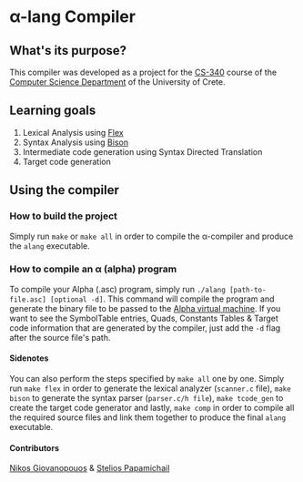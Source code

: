 # α-lang Compiler

## What's its purpose?

This compiler was developed as a project for the [CS-340](https://www.csd.uoc.gr/~hy340/) course of the [Computer Science Department](https://www.csd.uoc.gr/) of the University of Crete.

## Learning goals

1. Lexical Analysis using [Flex](https://en.wikipedia.org/wiki/Flex_(lexical_analyser_generator))
2. Syntax Analysis using [Bison](https://en.wikipedia.org/wiki/GNU_Bison)
3. Intermediate code generation using Syntax Directed Translation
4. Target code generation

## Using the compiler

### How to build the project
Simply run `make` or `make all` in order to compile the α-compiler and produce the `alang` executable.

### How to compile an α (alpha) program
To compile your Alpha (.asc) program, simply run `./alang [path-to-file.asc] [optional -d]`. This command will
compile the program and generate the binary file to be passed to the [Alpha virtual machine](). If you want to see the SymbolTable entries, Quads, Constants Tables & Target code information that are generated by the compiler,
just add the `-d` flag after the source file's path.

#### Sidenotes
You can also perform the steps specified by `make all`
one by one. Simply run `make flex` in order to generate the lexical analyzer (`scanner.c` file), `make bison` to generate the syntax parser (`parser.c/h file`), `make tcode_gen` to create the target code generator and lastly, `make comp` in order to compile all the required source files and link them together to produce the final `alang` executable.

#### Contributors
[Nikos Giovanopouos](https://github.com/nikosgiov) &
[Stelios Papamichail](https://github.com/SteliosPapamichail)